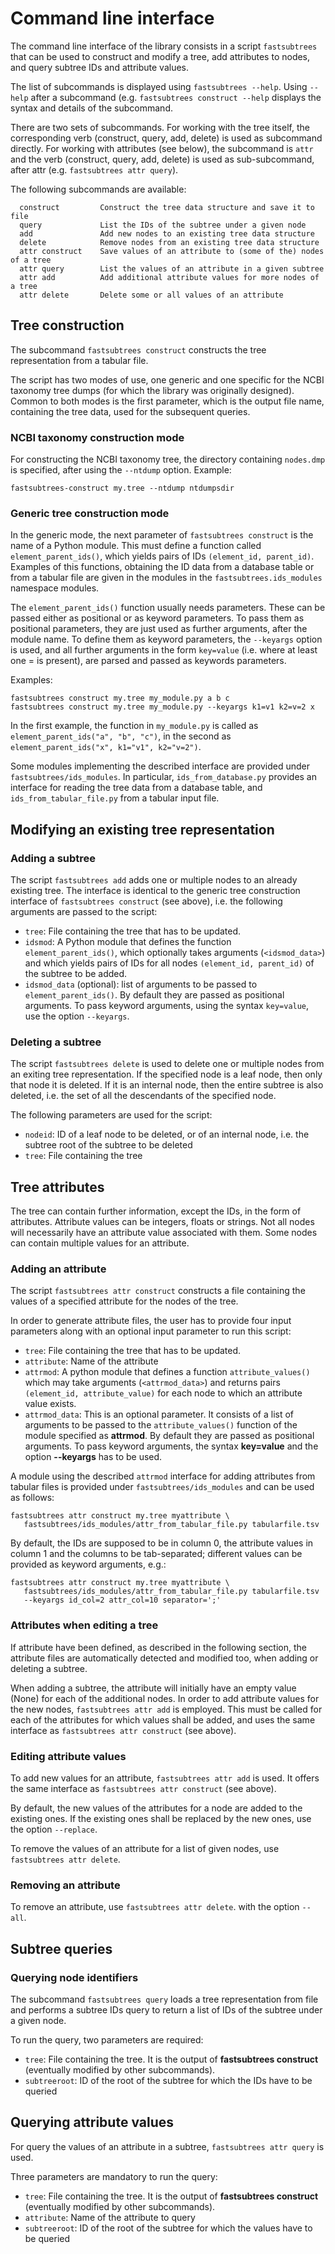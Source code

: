 # Command line interface

The command line interface of the library consists in a script ``fastsubtrees``
that can be used to construct and modify a tree, add attributes to nodes, and
query subtree IDs and attribute values.

The list of subcommands is displayed using ``fastsubtrees --help``.
Using ``--help`` after a subcommand (e.g. ``fastsubtrees construct --help``
displays the syntax and details of the subcommand.

There are two sets of subcommands. For working with the tree itself,
the corresponding verb (construct, query, add, delete) is used as subcommand
directly. For working with attributes (see below), the subcommand is
``attr`` and the verb (construct, query, add, delete) is used as sub-subcommand,
after attr (e.g. ``fastsubtrees attr query``).

The following subcommands are available:
```
  construct         Construct the tree data structure and save it to file
  query             List the IDs of the subtree under a given node
  add               Add new nodes to an existing tree data structure
  delete            Remove nodes from an existing tree data structure
  attr construct    Save values of an attribute to (some of the) nodes of a tree
  attr query        List the values of an attribute in a given subtree
  attr add          Add additional attribute values for more nodes of a tree
  attr delete       Delete some or all values of an attribute
```

## Tree construction

The subcommand ``fastsubtrees construct`` constructs the tree representation
from a tabular file.

The script has two modes of use, one generic and one specific for the
NCBI taxonomy tree dumps (for which the library was originally designed).
Common to both modes is the first parameter, which is the output file name,
containing the tree data, used for the subsequent queries.

### NCBI taxonomy construction mode

For constructing the NCBI taxonomy tree, the directory containing ``nodes.dmp``
is specified, after using the ``--ntdump`` option.
Example:
```
fastsubtrees-construct my.tree --ntdump ntdumpsdir
```

### Generic tree construction mode

In the generic mode, the next parameter of ``fastsubtrees construct``
is the name of a Python module. This must define a function called
``element_parent_ids()``, which yields pairs of IDs ``(element_id, parent_id)``.
Examples of this functions, obtaining the ID data from a database table or
from a tabular file are given in the modules in the
``fastsubtrees.ids_modules`` namespace modules.

The ``element_parent_ids()`` function usually needs parameters. These
can be passed either as positional or as keyword parameters. To pass them
as positional parameters, they are just used as further arguments,
after the module name. To define them as keyword parameters, the
``--keyargs`` option is used, and all further arguments in the form
``key=value`` (i.e. where at least one = is present), are parsed and
passed as keywords parameters.

Examples:
```
fastsubtrees construct my.tree my_module.py a b c
fastsubtrees construct my.tree my_module.py --keyargs k1=v1 k2=v=2 x
```

In the first example, the function in ``my_module.py`` is called as
``element_parent_ids("a", "b", "c")``, in the second as
``element_parent_ids("x", k1="v1", k2="v=2")``.

Some modules implementing the described interface are provided
under ``fastsubtrees/ids_modules``. In particular, ``ids_from_database.py``
provides an interface for reading the tree data from a database table,
and ``ids_from_tabular_file.py`` from a tabular input file.

## Modifying an existing tree representation

### Adding a subtree

The script `fastsubtrees add` adds one or multiple nodes to an already
existing tree. The interface is identical to the generic tree construction
interface of ``fastsubtrees construct`` (see above), i.e. the following
arguments are passed to the script:
- `tree`: File containing the tree that has to be updated.
- `idsmod`: A Python module that defines the function ``element_parent_ids()``,
   which optionally takes arguments (``<idsmod_data>``) and which yields pairs
   of IDs for all nodes ``(element_id, parent_id)`` of the subtree to be added.
- `idsmod_data` (optional): list of arguments to be passed to
  ``element_parent_ids()``. By default they are passed as positional arguments.
  To pass keyword arguments, using the syntax ``key=value``, use the option
  ``--keyargs``.

### Deleting a subtree

The script `fastsubtrees delete` is used to delete one or multiple
nodes from an exiting tree representation. If the specified node is a leaf
node, then only that node it is deleted. If it is an internal node, then the
entire subtree is also deleted, i.e. the set of all the descendants of the
specified node.

The following parameters are used for the script:
- `nodeid`: ID of a leaf node to be deleted, or of an internal node, i.e.
   the subtree root of the subtree to be deleted
- `tree`: File containing the tree

## Tree attributes

The tree can contain further information, except the IDs, in the form of
attributes. Attribute values can be integers, floats or strings.
Not all nodes will necessarily have an attribute value associated
with them. Some nodes can contain multiple values for an attribute.

### Adding an attribute

The script `fastsubtrees attr construct` constructs a file containing
the values of a specified attribute for the nodes of the tree.

In order to generate attribute files, the user has to provide four input
parameters along with an optional input parameter to run this script:
- `tree`: File containing the tree that has to be updated.
- `attribute`: Name of the attribute
- `attrmod`: A python module that defines a function ``attribute_values()``
   which may take arguments (``<attrmod_data>``) and returns pairs
   ``(element_id, attribute_value)`` for each node to which an attribute value
   exists.
- `attrmod_data`: This is an optional parameter. It consists of a list of
  arguments to be passed to the ``attribute_values()`` function of the module
  specified as **attrmod**. By default they are passed as positional arguments.
  To pass keyword arguments, the syntax **key=value** and the option
  **--keyargs** has to be used.

A module using the described ``attrmod`` interface for adding attributes
from tabular files is provided under ``fastsubtrees/ids_modules`` and
can be used as follows:
```
fastsubtrees attr construct my.tree myattribute \
   fastsubtrees/ids_modules/attr_from_tabular_file.py tabularfile.tsv
```
By default, the IDs are supposed to be in column 0, the attribute values in
column 1 and the columns to be tab-separated; different values can be
provided as keyword arguments, e.g.:
```
fastsubtrees attr construct my.tree myattribute \
   fastsubtrees/ids_modules/attr_from_tabular_file.py tabularfile.tsv
   --keyargs id_col=2 attr_col=10 separator=';'
```

### Attributes when editing a tree

If attribute have been defined, as described in the following section,
the attribute files are automatically detected and modified too,
when adding or deleting a subtree.

When adding a subtree, the attribute will initially have an empty value (None)
for each of the additional nodes. In order to add attribute values for the new
nodes, ``fastsubtrees attr add`` is employed. This must be called
for each of the attributes for which values shall be added, and uses the same
interface as ``fastsubtrees attr construct`` (see above).

### Editing attribute values

To add new values for an attribute, ``fastsubtrees attr add`` is used.
It offers the same
interface as ``fastsubtrees attr construct`` (see above).

By default, the new values of the attributes for a node are added to the
existing ones. If the existing ones shall be replaced by the new ones,
use the option ``--replace``.

To remove the values of an attribute for a list of given nodes,
use ``fastsubtrees attr delete``.

### Removing an attribute

To remove an attribute, use ``fastsubtrees attr delete``.
with the option ``--all``.

## Subtree queries

### Querying node identifiers

The subcommand ``fastsubtrees query`` loads a tree representation from file
and performs a subtree IDs query to return a list of IDs of the subtree under a
given node.

To run the query, two parameters are required:
- `tree`: File containing the tree. It is the output of
  **fastsubtrees construct** (eventually modified by other subcommands).
- `subtreeroot`: ID of the root of the subtree for which the IDs
                 have to be queried

## Querying attribute values

For query the values of an attribute in a subtree,
``fastsubtrees attr query`` is used.

Three parameters are mandatory to run the query:
- `tree`: File containing the tree. It is the output of
  **fastsubtrees construct** (eventually modified by other subcommands).
- `attribute`: Name of the attribute to query
- `subtreeroot`: ID of the root of the subtree for which the values
                 have to be queried

